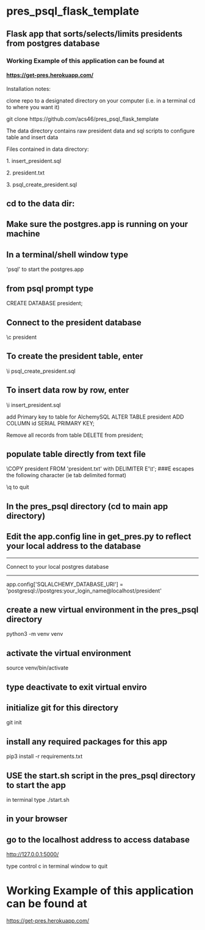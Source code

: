 # pres_psql_flask_template
## Flask app that sorts/selects/limits presidents from postgres database

### Working Example of this application can be found at
#### https://get-pres.herokuapp.com/

Installation notes:

clone repo to a designated directory on your computer (i.e. in a terminal cd to where you want it)
<p>
git clone https://github.com/acs46/pres_psql_flask_template
  
The data directory contains raw president data and sql scripts to configure table and insert data
<p>Files contained in data directory:<p>
   1. insert_president.sql<p>      
   2. president.txt<p>
   3. psql_create_president.sql<p>

## cd to the data dir:
## Make sure the postgres.app is running on your machine
## In a terminal/shell window type
'psql' to start the postgres.app

## from psql prompt type
CREATE DATABASE president;

## Connect to the president database
\c president

## To create the president table, enter
\i psql_create_president.sql
## To insert data row by row, enter
\i insert_president.sql

add Primary key to table for AlchemySQL
ALTER TABLE president ADD COLUMN id SERIAL PRIMARY KEY;

Remove all records from table
DELETE from president;
## populate table directly from text file
\COPY president FROM 'president.txt' with DELIMITER E'\t';
###E escapes the following character (ie tab delimited format)

\q to quit

## In the pres_psql directory  (cd to main app directory)
## Edit the app.config line in get_pres.py to reflect your local address to the database

*****************************************
 Connect to your local postgres database 
*****************************************

app.config['SQLALCHEMY_DATABASE_URI'] = 'postgresql://postgres:your_login_name@localhost/president'


## create a new virtual environment in the pres_psql directory
python3 -m venv venv

## activate the virtual environment
source venv/bin/activate
## type deactivate to exit virtual enviro


## initialize git for this directory
git init

## install any required packages for this app
pip3 install -r requirements.txt

## USE the start.sh script in the pres_psql directory to start the app
in terminal type
./start.sh

## in your browser
## go to the localhost address to access database
http://127.0.0.1:5000/

type control c in terminal window to quit

# Working Example of this application can be found at

https://get-pres.herokuapp.com/
